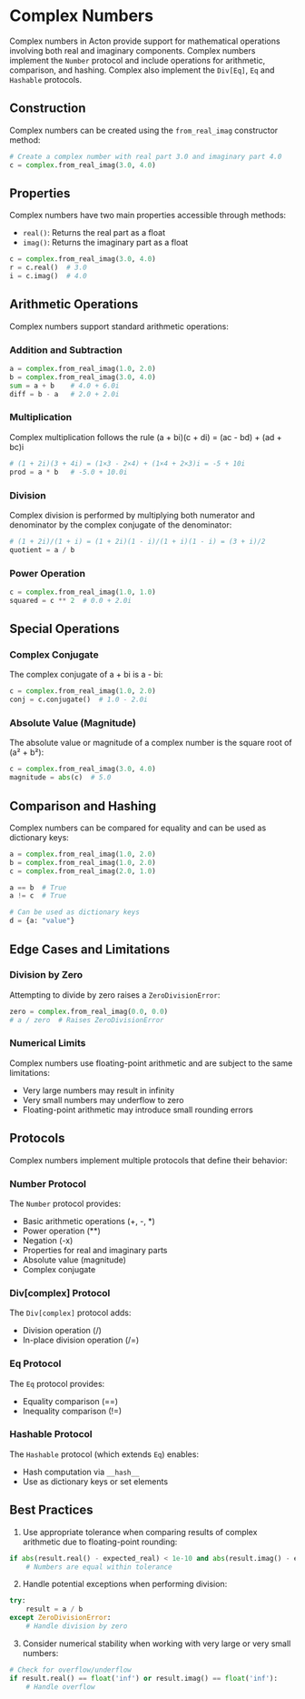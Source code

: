 # Complex Numbers

Complex numbers in Acton provide support for mathematical operations involving both real and imaginary components. Complex numbers implement the `Number` protocol and include operations for arithmetic, comparison, and hashing. Complex also implement the `Div[Eq]`, `Eq` and `Hashable` protocols.

## Construction

Complex numbers can be created using the `from_real_imag` constructor method:

```python
# Create a complex number with real part 3.0 and imaginary part 4.0
c = complex.from_real_imag(3.0, 4.0)
```

## Properties

Complex numbers have two main properties accessible through methods:

- `real()`: Returns the real part as a float
- `imag()`: Returns the imaginary part as a float

```python
c = complex.from_real_imag(3.0, 4.0)
r = c.real()  # 3.0
i = c.imag()  # 4.0
```

## Arithmetic Operations

Complex numbers support standard arithmetic operations:

### Addition and Subtraction
```python
a = complex.from_real_imag(1.0, 2.0)
b = complex.from_real_imag(3.0, 4.0)
sum = a + b    # 4.0 + 6.0i
diff = b - a   # 2.0 + 2.0i
```

### Multiplication
Complex multiplication follows the rule (a + bi)(c + di) = (ac - bd) + (ad + bc)i
```python
# (1 + 2i)(3 + 4i) = (1×3 - 2×4) + (1×4 + 2×3)i = -5 + 10i
prod = a * b   # -5.0 + 10.0i
```

### Division
Complex division is performed by multiplying both numerator and denominator by the complex conjugate of the denominator:
```python
# (1 + 2i)/(1 + i) = (1 + 2i)(1 - i)/(1 + i)(1 - i) = (3 + i)/2
quotient = a / b
```

### Power Operation
```python
c = complex.from_real_imag(1.0, 1.0)
squared = c ** 2  # 0.0 + 2.0i
```

## Special Operations

### Complex Conjugate
The complex conjugate of a + bi is a - bi:
```python
c = complex.from_real_imag(1.0, 2.0)
conj = c.conjugate()  # 1.0 - 2.0i
```

### Absolute Value (Magnitude)
The absolute value or magnitude of a complex number is the square root of (a² + b²):
```python
c = complex.from_real_imag(3.0, 4.0)
magnitude = abs(c)  # 5.0
```

## Comparison and Hashing

Complex numbers can be compared for equality and can be used as dictionary keys:

```python
a = complex.from_real_imag(1.0, 2.0)
b = complex.from_real_imag(1.0, 2.0)
c = complex.from_real_imag(2.0, 1.0)

a == b  # True
a != c  # True

# Can be used as dictionary keys
d = {a: "value"}
```

## Edge Cases and Limitations

### Division by Zero
Attempting to divide by zero raises a `ZeroDivisionError`:
```python
zero = complex.from_real_imag(0.0, 0.0)
# a / zero  # Raises ZeroDivisionError
```

### Numerical Limits
Complex numbers use floating-point arithmetic and are subject to the same limitations:
- Very large numbers may result in infinity
- Very small numbers may underflow to zero
- Floating-point arithmetic may introduce small rounding errors

## Protocols

Complex numbers implement multiple protocols that define their behavior:

### Number Protocol
The `Number` protocol provides:
- Basic arithmetic operations (+, -, *)
- Power operation (**)
- Negation (-x)
- Properties for real and imaginary parts
- Absolute value (magnitude)
- Complex conjugate

### Div[complex] Protocol
The `Div[complex]` protocol adds:
- Division operation (/)
- In-place division operation (/=)

### Eq Protocol
The `Eq` protocol provides:
- Equality comparison (==)
- Inequality comparison (!=)

### Hashable Protocol 
The `Hashable` protocol (which extends `Eq`) enables:
- Hash computation via `__hash__`
- Use as dictionary keys or set elements

## Best Practices

1. Use appropriate tolerance when comparing results of complex arithmetic due to floating-point rounding:
```python
if abs(result.real() - expected_real) < 1e-10 and abs(result.imag() - expected_imag) < 1e-10:
    # Numbers are equal within tolerance
```

2. Handle potential exceptions when performing division:
```python
try:
    result = a / b
except ZeroDivisionError:
    # Handle division by zero
```

3. Consider numerical stability when working with very large or very small numbers:
```python
# Check for overflow/underflow
if result.real() == float('inf') or result.imag() == float('inf'):
    # Handle overflow
```

